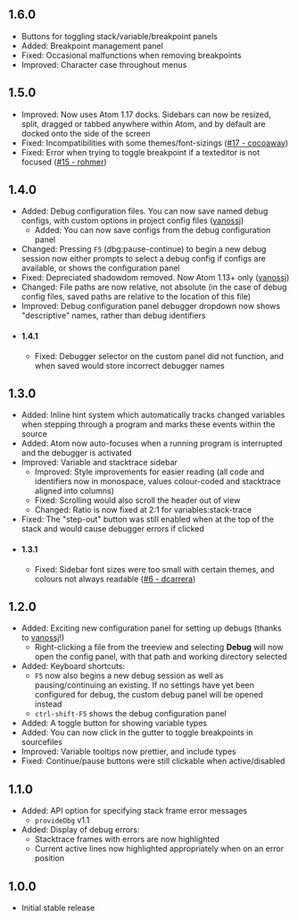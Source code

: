 ## 1.6.0
* Buttons for toggling stack/variable/breakpoint panels
* Added: Breakpoint management panel
* Fixed: Occasional malfunctions when removing breakpoints
* Improved: Character case throughout menus

## 1.5.0
* Improved: Now uses Atom 1.17 docks. Sidebars can now be resized, split, dragged or tabbed anywhere within Atom, and by default are docked onto the side of the screen
* Fixed: Incompatibilities with some themes/font-sizings ([#17 - cocoaway](https://github.com/31i73/atom-dbg/issues/17))
* Fixed: Error when trying to toggle breakpoint if a texteditor is not focused ([#15 - rohmer](https://github.com/31i73/atom-dbg/issues/15))

## 1.4.0
* Added: Debug configuration files. You can now save named debug configs, with custom options in project config files ([vanossj](https://github.com/vanossj))
	*  Added: You can now save configs from the debug configuration panel
* Changed: Pressing `F5` (dbg:pause-continue) to begin a new debug session now either prompts to select a debug config if configs are available, or shows the configuration panel
* Fixed: Depreciated shadowdom removed. Now Atom 1.13+ only  ([vanossj](https://github.com/vanossj))
* Changed: File paths are now relative, not absolute (in the case of debug config files, saved paths are relative to the location of this file)
* Improved: Debug configuration panel debugger dropdown now shows "descriptive" names, rather than debug identifiers
* #### 1.4.1
	* Fixed: Debugger selector on the custom panel did not function, and when saved would store incorrect debugger names

## 1.3.0
* Added: Inline hint system which automatically tracks changed variables when stepping through a program and marks these events within the source
* Added: Atom now auto-focuses when a running program is interrupted and the debugger is activated
* Improved: Variable and stacktrace sidebar
	* Improved: Style improvements for easier reading (all code and identifiers now in monospace, values colour-coded and stacktrace aligned into columns)
	* Fixed: Scrolling would also scroll the header out of view
	* Changed: Ratio is now fixed at 2:1 for variables:stack-trace
* Fixed: The "step-out" button was still enabled when at the top of the stack and would cause debugger errors if clicked
* #### 1.3.1
	* Fixed: Sidebar font sizes were too small with certain themes, and colours not always readable ([#6 - dcarrera](https://github.com/31i73/atom-dbg/issues/6))

## 1.2.0
* Added: Exciting new configuration panel for setting up debugs (thanks to [vanossj](https://github.com/vanossj)!)
	* Right-clicking a file from the treeview and selecting **Debug** will now open the config panel, with that path and working directory selected
* Added: Keyboard shortcuts:
	* `F5` now also begins a new debug session as well as pausing/continuing an existing. If no settings have yet been configured for debug, the custom debug panel will be opened instead
	* `ctrl-shift-F5` shows the debug configuration panel
* Added: A toggle button for showing variable types
* Added: You can now click in the gutter to toggle breakpoints in sourcefiles
* Improved: Variable tooltips now prettier, and include types
* Fixed: Continue/pause buttons were still clickable when active/disabled

## 1.1.0
* Added: API option for specifying stack frame error messages
	* `provideDbg` v1.1
* Added: Display of debug errors:
	* Stacktrace frames with errors are now highlighted
	* Current active lines now highlighted appropriately when on an error position

## 1.0.0
* Initial stable release
